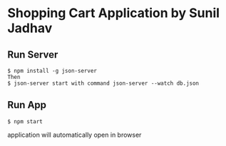 # Shopping Cart Application by Sunil Jadhav

## Run Server
```
$ npm install -g json-server
Then
$ json-server start with command json-server --watch db.json
```

## Run App
```
$ npm start
```
application will automatically open in browser 
